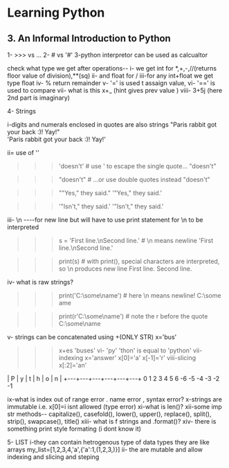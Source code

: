 # Learning Python

## 3. An Informal Introduction to Python
1- >>>  vs   ...
2- #  vs    '#'
3-python interpretor can be used as calcualtor 

check what type we get after operations--
 i-  we get int for *,+,-,//(returns floor value of division),**(sq)
 ii- and float for /
 iii-for any int+float we get type float 
 iv- % return remainder
 v- '=' is used t assaign value,
 vi- '==' is used to compare
 vii- what is this  x+_  (hint gives prev value )
 viii- 3+5j  (here 2nd part is imaginary)

 4- Strings


 i-digits and numerals enclosed in quotes are also strings
    "Paris rabbit got your back :)! Yay!"  
    'Paris rabbit got your back :)! Yay!'

 ii= use of '\'

>>>'doesn\'t'  # use \' to escape the single quote...
"doesn't"

>>>"doesn't"  # ...or use double quotes instead
"doesn't"

>>>"\"Yes,\" they said."
'"Yes," they said.'

>>>'"Isn\'t," they said.'
'"Isn\'t," they said.'

iii- \n  ----for new line but will have to use print statement for \n to be interpreted

>>>s = 'First line.\nSecond line.'  # \n means newline
'First line.\nSecond line.'

>>>print(s)  # with print(), special characters are interpreted, so \n produces new line
First line.
Second line.

iv- what is raw strings?
>>>print('C:\some\name')  # here \n means newline!
C:\some
ame

>>>print(r'C:\some\name')  # note the r before the quote
C:\some\name

v- strings can be concatenated using +(ONLY STR)
    x='bus'
>>>    x+es
    'buses'
vi- 'py'  'thon' is equal to 'python'
vii-indexing 
    x='answer'
    x[0]='a'
    x[-1]='r'
viii-slicing
    x[:2]='an'

 | P | y | t | h | o | n |
 +---+---+---+---+---+---+
 0   1   2   3   4   5   6
-6  -5  -4  -3  -2  -1

ix-what is index out of range error . name error , syntax error?
x-strings are immutable i.e.
    x[0]=i isnt allowed  (type error)
xi-what is len()?
xii-some imp str methods--
            capitalize(), casefold(), lower(), upper(), replace(), split(), strip(), swapcase(), title()
xiii- what is f strings and .format()?
xiv- there is something print style formating (i dont know it)


5-  LIST
i-they can contain hetrogenous type of data types they are like arrays
 my_list=[1,2,3,4,'a',{'a':1,(1,2,3,)}]
ii- the are mutable and allow indexing and slicing and steping 



























